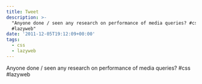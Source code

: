 ```yaml
---
title: Tweet
description: >-
  "Anyone done / seen any research on performance of media queries? #css
  #lazyweb"
date: '2011-12-05T19:12:09+00:00'
tags:
  - css
  - lazyweb
---
```

Anyone done / seen any research on performance of media queries? #css #lazyweb
